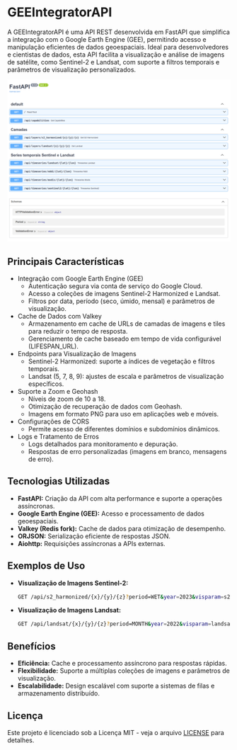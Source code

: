 # GEEIntegratorAPI

A GEEIntegratorAPI é uma API REST desenvolvida em FastAPI que simplifica a integração com o Google Earth Engine (GEE), permitindo acesso e manipulação eficientes de dados geoespaciais. Ideal para desenvolvedores e cientistas de dados, esta API facilita a visualização e análise de imagens de satélite, como Sentinel-2 e Landsat, com suporte a filtros temporais e parâmetros de visualização personalizados.

![openapi.png](data/openapi.png)

## Principais Características

* Integração com Google Earth Engine (GEE)
    * Autenticação segura via conta de serviço do Google Cloud.
    * Acesso a coleções de imagens Sentinel-2 Harmonized e Landsat.
    * Filtros por data, período (seco, úmido, mensal) e parâmetros de visualização.
* Cache de Dados com Valkey
    * Armazenamento em cache de URLs de camadas de imagens e tiles para reduzir o tempo de resposta.
    * Gerenciamento de cache baseado em tempo de vida configurável (LIFESPAN_URL).
* Endpoints para Visualização de Imagens
    * Sentinel-2 Harmonized: suporte a índices de vegetação e filtros temporais.
    * Landsat (5, 7, 8, 9): ajustes de escala e parâmetros de visualização específicos.
* Suporte a Zoom e Geohash
    * Níveis de zoom de 10 a 18.
    * Otimização de recuperação de dados com Geohash.
    * Imagens em formato PNG para uso em aplicações web e móveis.
* Configurações de CORS
    * Permite acesso de diferentes domínios e subdomínios dinâmicos.
* Logs e Tratamento de Erros
    * Logs detalhados para monitoramento e depuração.
    * Respostas de erro personalizadas (imagens em branco, mensagens de erro).

## Tecnologias Utilizadas

-   **FastAPI:** Criação da API com alta performance e suporte a operações assíncronas.
-   **Google Earth Engine (GEE):** Acesso e processamento de dados geoespaciais.
-   **Valkey (Redis fork):** Cache de dados para otimização de desempenho.
-   **ORJSON:** Serialização eficiente de respostas JSON.
-   **Aiohttp:** Requisições assíncronas a APIs externas.

## Exemplos de Uso

-   **Visualização de Imagens Sentinel-2:**

    ```bash
    GET /api/s2_harmonized/{x}/{y}/{z}?period=WET&year=2023&visparam=s2-red
    ```

-   **Visualização de Imagens Landsat:**

    ```bash
    GET /api/landsat/{x}/{y}/{z}?period=MONTH&year=2022&visparam=landsat-false&month=6
    ```

## Benefícios

-   **Eficiência:** Cache e processamento assíncrono para respostas rápidas.
-   **Flexibilidade:** Suporte a múltiplas coleções de imagens e parâmetros de visualização.
-   **Escalabilidade:** Design escalável com suporte a sistemas de filas e armazenamento distribuído.


## Licença

Este projeto é licenciado sob a Licença MIT - veja o arquivo [LICENSE](LICENSE) para detalhes.

